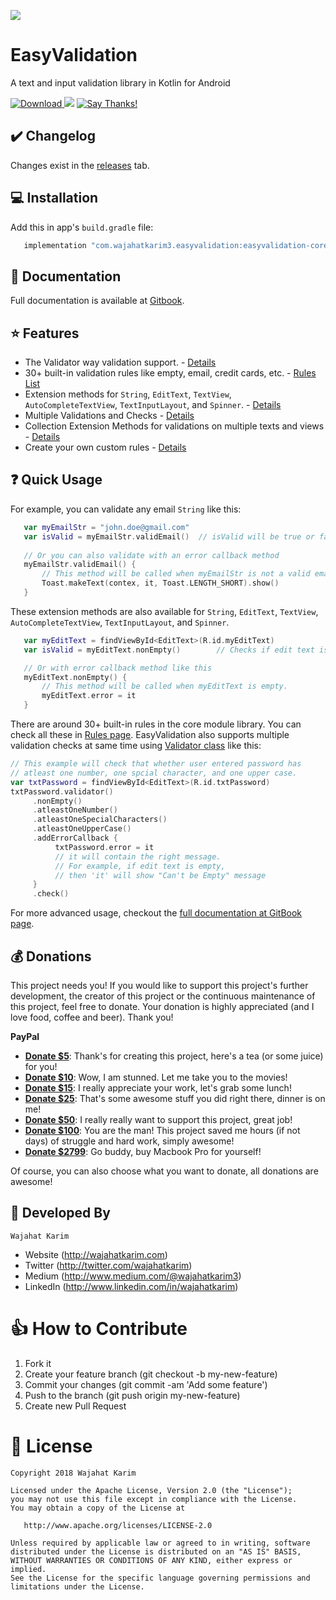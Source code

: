 ![](https://raw.githubusercontent.com/wajahatkarim3/EasyValidation/master/Art/easyvalidlogo1.jpg)

# EasyValidation
A text and input validation library in Kotlin for Android

[ ![Download](https://api.bintray.com/packages/wajahatkarim3/EasyValidation/com.wajahatkarim3.EasyValidation.core/images/download.svg) ](https://bintray.com/wajahatkarim3/EasyValidation/com.wajahatkarim3.EasyValidation.core/_latestVersion) [![](https://img.shields.io/badge/PRs-welcome-brightgreen.svg)]() [![Say Thanks!](https://img.shields.io/badge/Say%20Thanks-!-1EAEDB.svg)](https://saythanks.io/to/wajahatkarim3)

## ✔️ Changelog
Changes exist in the [releases](https://github.com/wajahatkarim3/MediumClap-Android/releases) tab.

## 💻 Installation
Add this in app's ```build.gradle``` file:

```groovy
   implementation "com.wajahatkarim3.easyvalidation:easyvalidation-core:1.0.1"
```

## 📄 Documentation
Full documentation is available at [Gitbook](https://wajahatkarim.gitbook.io/easyvalidation/).

## ⭐️ Features
* The Validator way validation support. - [Details](https://wajahatkarim.gitbook.io/easyvalidation/usage/untitled)
* 30+ built-in validation rules like empty, email, credit cards, etc. - [Rules List](https://wajahatkarim.gitbook.io/easyvalidation/usage/built-in-rules)
* Extension methods for `String`, `EditText`, `TextView`, `AutoCompleteTextView`, `TextInputLayout`, and `Spinner`. - [Details](https://wajahatkarim.gitbook.io/easyvalidation/usage/validation-using-extension-methods)
* Multiple Validations and Checks - [Details](https://wajahatkarim.gitbook.io/easyvalidation/usage/multiple-validation-checks)
* Collection Extension Methods for validations on multiple texts and views - [Details](https://wajahatkarim.gitbook.io/easyvalidation/usage/collection-extensions)
* Create your own custom rules - [Details](https://wajahatkarim.gitbook.io/easyvalidation/usage/create-custom-rules)


## ❓ Quick Usage

For example, you can validate any email `String` like this:
```kotlin
   var myEmailStr = "john.doe@gmail.com"
   var isValid = myEmailStr.validEmail()  // isValid will be true or false
   
   // Or you can also validate with an error callback method
   myEmailStr.validEmail() {
       // This method will be called when myEmailStr is not a valid email.
       Toast.makeText(contex, it, Toast.LENGTH_SHORT).show()
   }
```
These extension methods are also available for `String`, `EditText`, `TextView`, `AutoCompleteTextView`, `TextInputLayout`, and `Spinner`.
```kotlin
   var myEditText = findViewById<EditText>(R.id.myEditText)
   var isValid = myEditText.nonEmpty()        // Checks if edit text is empty or not

   // Or with error callback method like this
   myEditText.nonEmpty() {
       // This method will be called when myEditText is empty.
       myEditText.error = it
   }
```
There are around 30+ built-in rules in the core module library. You can check all these in [Rules page](https://wajahatkarim.gitbook.io/easyvalidation/usage/built-in-rules).
EasyValidation also supports multiple validation checks at same time using [Validator class](https://wajahatkarim.gitbook.io/easyvalidation/usage/untitled) like this:
```kotlin
// This example will check that whether user entered password has
// atleast one number, one spcial character, and one upper case.
var txtPassword = findViewById<EditText>(R.id.txtPassword)
txtPassword.validator()
     .nonEmpty()
     .atleastOneNumber()
     .atleastOneSpecialCharacters()
     .atleastOneUpperCase()
     .addErrorCallback { 
          txtPassword.error = it
          // it will contain the right message. 
          // For example, if edit text is empty, 
          // then 'it' will show "Can't be Empty" message
     }
     .check()
```

For more advanced usage, checkout the [full documentation at GitBook page](https://wajahatkarim.gitbook.io/easyvalidation/).

## 💰 Donations

This project needs you! If you would like to support this project's further development, the creator of this project or the continuous maintenance of this project, feel free to donate. Your donation is highly appreciated (and I love food, coffee and beer). Thank you!

**PayPal**

* **[Donate $5](https://www.paypal.me/WajahatKarim/5)**: Thank's for creating this project, here's a tea (or some juice) for you!
* **[Donate $10](https://www.paypal.me/WajahatKarim/10)**: Wow, I am stunned. Let me take you to the movies!
* **[Donate $15](https://www.paypal.me/WajahatKarim/15)**: I really appreciate your work, let's grab some lunch!
* **[Donate $25](https://www.paypal.me/WajahatKarim/25)**: That's some awesome stuff you did right there, dinner is on me!
* **[Donate $50](https://www.paypal.me/WajahatKarim/50)**: I really really want to support this project, great job!
* **[Donate $100](https://www.paypal.me/WajahatKarim/100)**: You are the man! This project saved me hours (if not days) of struggle and hard work, simply awesome!
* **[Donate $2799](https://www.paypal.me/WajahatKarim/2799)**: Go buddy, buy Macbook Pro for yourself!

Of course, you can also choose what you want to donate, all donations are awesome!

## 👨 Developed By

```
Wajahat Karim
```
- Website (http://wajahatkarim.com)
- Twitter (http://twitter.com/wajahatkarim)
- Medium (http://www.medium.com/@wajahatkarim3)
- LinkedIn (http://www.linkedin.com/in/wajahatkarim)

# 👍 How to Contribute
1. Fork it
2. Create your feature branch (git checkout -b my-new-feature)
3. Commit your changes (git commit -am 'Add some feature')
4. Push to the branch (git push origin my-new-feature)
5. Create new Pull Request

# 📃 License

    Copyright 2018 Wajahat Karim

    Licensed under the Apache License, Version 2.0 (the "License");
    you may not use this file except in compliance with the License.
    You may obtain a copy of the License at

       http://www.apache.org/licenses/LICENSE-2.0

    Unless required by applicable law or agreed to in writing, software
    distributed under the License is distributed on an "AS IS" BASIS,
    WITHOUT WARRANTIES OR CONDITIONS OF ANY KIND, either express or implied.
    See the License for the specific language governing permissions and
    limitations under the License.
